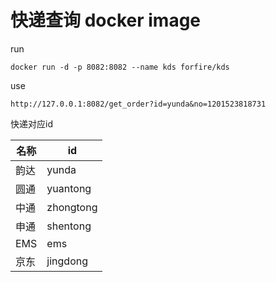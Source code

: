 # 快递查询 docker image
run 
```
docker run -d -p 8082:8082 --name kds forfire/kds
```

use
```
http://127.0.0.1:8082/get_order?id=yunda&no=1201523818731
```
 
快递对应id

|名称|id
|---|---
|韵达|yunda
|圆通|yuantong
|中通|zhongtong
|申通|shentong
|EMS|ems
|京东|jingdong
